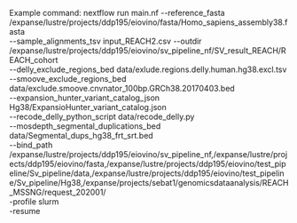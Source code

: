 Example command:
nextflow run main.nf --reference_fasta /expanse/lustre/projects/ddp195/eiovino/fasta/Homo_sapiens_assembly38.fasta \
		     --sample_alignments_tsv input_REACH2.csv --outdir /expanse/lustre/projects/ddp195/eiovino/sv_pipeline_nf/SV_result_REACH/REACH_cohort \
		     --delly_exclude_regions_bed data/exlude.regions.delly.human.hg38.excl.tsv \
		     --smoove_exclude_regions_bed data/exclude.smoove.cnvnator_100bp.GRCh38.20170403.bed \
		     --expansion_hunter_variant_catalog_json Hg38/ExpansioHunter_variant_catalog.json \
		     --recode_delly_python_script data/recode_delly.py \
		     --mosdepth_segmental_duplications_bed data/Segmental_dups_hg38_frt_srt.bed \
		     --bind_path /expanse/lustre/projects/ddp195/eiovino/sv_pipeline_nf,/expanse/lustre/projects/ddp195/eiovino/fasta,/expanse/lustre/projects/ddp195/eiovino/test_pipeline/Sv_pipeline/data,/expanse/lustre/projects/ddp195/eiovino/test_pipeline/Sv_pipeline/Hg38,/expanse/projects/sebat1/genomicsdataanalysis/REACH_MSSNG/request_202001/ \
		     -profile slurm \
		     -resume 
